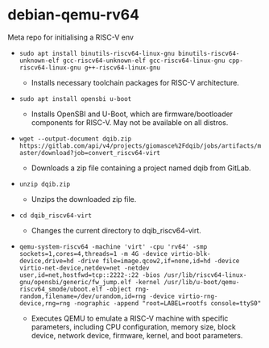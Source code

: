 # debian-qemu-rv64
Meta repo for initialising a RISC-V env

- `sudo apt install binutils-riscv64-linux-gnu binutils-riscv64-unknown-elf gcc-riscv64-unknown-elf gcc-riscv64-linux-gnu cpp-riscv64-linux-gnu g++-riscv64-linux-gnu`
  - Installs necessary toolchain packages for RISC-V architecture.
  
- `sudo apt install opensbi u-boot`
  - Installs OpenSBI and U-Boot, which are firmware/bootloader components for RISC-V. May not be available on all distros.

- `wget --output-document dqib.zip https://gitlab.com/api/v4/projects/giomasce%2Fdqib/jobs/artifacts/master/download?job=convert_riscv64-virt`
  - Downloads a zip file containing a project named dqib from GitLab.

- `unzip dqib.zip`
  - Unzips the downloaded zip file.

- `cd dqib_riscv64-virt`
  - Changes the current directory to dqib_riscv64-virt.

- `qemu-system-riscv64 -machine 'virt' -cpu 'rv64' -smp sockets=1,cores=4,threads=1 -m 4G -device virtio-blk-device,drive=hd -drive file=image.qcow2,if=none,id=hd -device virtio-net-device,netdev=net -netdev user,id=net,hostfwd=tcp::2222-:22 -bios /usr/lib/riscv64-linux-gnu/opensbi/generic/fw_jump.elf -kernel /usr/lib/u-boot/qemu-riscv64_smode/uboot.elf -object rng-random,filename=/dev/urandom,id=rng -device virtio-rng-device,rng=rng -nographic -append "root=LABEL=rootfs console=ttyS0"`
  - Executes QEMU to emulate a RISC-V machine with specific parameters, including CPU configuration, memory size, block device, network device, firmware, kernel, and boot parameters.
